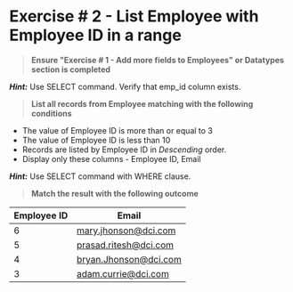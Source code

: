 # Exercise # 2 - List Employee with Employee ID in a range

> **Ensure "Exercise # 1 - Add more fields to Employees" or Datatypes section is completed**

***Hint:*** Use SELECT command. Verify that emp_id column exists.

> **List all records from Employee matching with the following conditions**
 
 - The value of Employee ID is more than or equal to 3
 - The value of Employee ID is less than 10
 - Records are listed by Employee ID in *Descending* order.
 - Display only these columns - Employee ID, Email

***Hint:*** Use SELECT command with WHERE clause.

> **Match the result with the following outcome**

|Employee ID| Email|
|---|---|
|6|	mary.jhonson@dci.com|
|5|	prasad.ritesh@dci.com|
|4|	bryan.Jhonson@dci.com|
|3|	adam.currie@dci.com|
